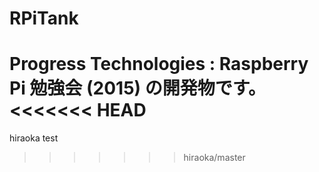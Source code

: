 # RPiTank
Progress Technologies : Raspberry Pi 勉強会 (2015) の開発物です。
<<<<<<< HEAD
=======

hiraoka test
>>>>>>> hiraoka/master
